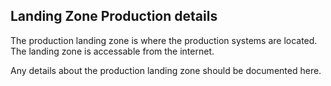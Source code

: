 ## Landing Zone Production details

The production landing zone is where the production systems are located.
The landing zone is accessable from the internet.

Any details about the production landing zone should be documented here.
